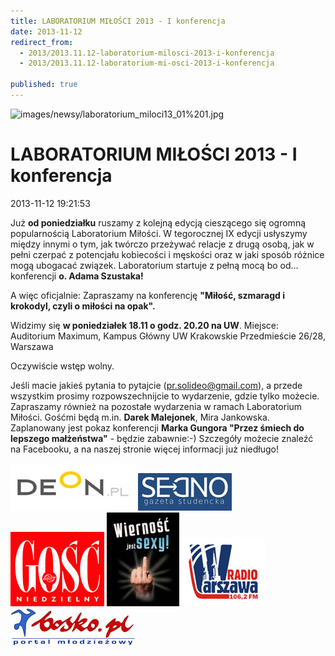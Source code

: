 ```yaml
---
title: LABORATORIUM MIŁOŚCI 2013 - I konferencja
date: 2013-11-12
redirect_from: 
  - 2013/2013.11.12-laboratorium-milosci-2013-i-konferencja
  - 2013/2013.11.12-laboratorium-mi-osci-2013-i-konferencja

published: true
---
```



![images/newsy/laboratorium_miloci13_01%201.jpg](images/newsy/laboratorium_miloci13_01%201.jpg)

# LABORATORIUM MIŁOŚCI 2013 - I konferencja

<time>2013-11-12 19:21:53</time>



Już **od poniedziałku** ruszamy z kolejną edycją cieszącego się ogromną popularnością Laboratorium Miłości. W tegorocznej IX edycji usłyszymy między innymi o tym, jak twórczo przeżywać relacje z drugą osobą, jak w pełni czerpać z potencjału kobiecości i męskości oraz w jaki sposób różnice mogą ubogacać związek. 
Laboratorium startuje z pełną mocą bo od... konferencji **o. Adama Szustaka!**


<!--{{intro-break}}-->

A więc oficjalnie: 
Zapraszamy na konferencję **"Miłość, szmaragd i krokodyl, czyli o miłości na opak".**


Widzimy się **w poniedziałek 18.11 o godz. 20.20 na UW**. 
Miejsce: Auditorium Maximum, Kampus Główny UW Krakowskie Przedmieście 26/28, Warszawa 

Oczywiście wstęp wolny.

Jeśli macie jakieś pytania to pytajcie ([pr.solideo@gmail.com](http://poczta10.o2.pl/?cmd=compose&to=pr.solideo@gmail.com)), a przede wszystkim prosimy rozpowszechnijcie to wydarzenie, gdzie tylko możecie. 
Zapraszamy również na pozostałe wydarzenia w ramach Laboratorium Miłości. Gośćmi będą m.in. **Darek Malejonek**, Mira Jankowska. Zaplanowany jest pokaz konferencji **Marka Gungora "Przez śmiech do lepszego małżeństwa"** - będzie zabawnie:-) Szczegóły możecie znaleźć na Facebooku, a na naszej stronie więcej informacji już niedługo! 


[](http://www.deon.pl/)
[![/assets/posts/2013/2013-11-12-laboratorium-milosci-2013-i-konferencja/logo_deon2.jpg](/assets/posts/2013/2013-11-12-laboratorium-milosci-2013-i-konferencja/logo_deon2.jpg)](http://www.deon.pl/)[](http://gazeta-sedno.pl/)
[![/assets/posts/2013/2013-11-12-laboratorium-milosci-2013-i-konferencja/logo_sedno.jpg](/assets/posts/2013/2013-11-12-laboratorium-milosci-2013-i-konferencja/logo_sedno.jpg)](http://gazeta-sedno.pl/)[](http://gosc.pl/)
[![/assets/posts/2013/2013-11-12-laboratorium-milosci-2013-i-konferencja/logo_gosc_niedzielny.jpg](/assets/posts/2013/2013-11-12-laboratorium-milosci-2013-i-konferencja/logo_gosc_niedzielny.jpg)](http://gosc.pl/)[](https://www.facebook.com/wiernosc?fref=ts)
[![/assets/posts/2013/2013-11-12-laboratorium-milosci-2013-i-konferencja/logo_Wiernosc_jest_sexy.jpg](/assets/posts/2013/2013-11-12-laboratorium-milosci-2013-i-konferencja/logo_Wiernosc_jest_sexy.jpg)](https://www.facebook.com/wiernosc?fref=ts)[](http://radiowarszawa.com.pl/)
[![/assets/posts/2013/2013-11-12-laboratorium-milosci-2013-i-konferencja/logo_radio_warszawa.jpg](/assets/posts/2013/2013-11-12-laboratorium-milosci-2013-i-konferencja/logo_radio_warszawa.jpg)](http://radiowarszawa.com.pl/)[](http://www.bosko.pl/)
[![/assets/posts/2013/2013-11-12-laboratorium-milosci-2013-i-konferencja/logo_bosko.jpg](/assets/posts/2013/2013-11-12-laboratorium-milosci-2013-i-konferencja/logo_bosko.jpg)](http://www.bosko.pl/)


<!--{{json:{"created_date":"2013-11-12 19:21:53","publish_down":"2013-11-19 20:35:48","id":"5326"}}}-->